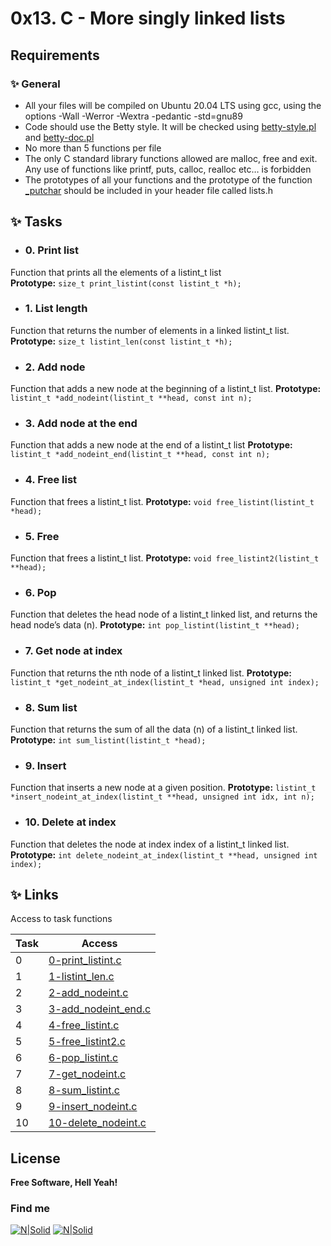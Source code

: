 # **0x13. C - More singly linked lists**
## **Requirements**
### ✨ General 
- All your files will be compiled on Ubuntu 20.04 LTS using gcc, using the options -Wall -Werror -Wextra -pedantic -std=gnu89
- Code should use the Betty style. It will be checked using [betty-style.pl] and [betty-doc.pl]
- No more than 5 functions per file
- The only C standard library functions allowed are malloc, free and exit. Any use of functions like printf, puts, calloc, realloc etc… is forbidden
- The prototypes of all your functions and the prototype of the function [_putchar] should be included in your header file called lists.h


## ✨ **Tasks**
- ### 0. Print list
Function that prints all the elements of a listint_t list <br>
**Prototype:** ```size_t print_listint(const listint_t *h);``` 
- ### 1. List length
Function that returns the number of elements in a linked listint_t list.
**Prototype:** ```size_t listint_len(const listint_t *h);``` 
- ### 2. Add node
Function that adds a new node at the beginning of a listint_t list.
**Prototype:** ```listint_t *add_nodeint(listint_t **head, const int n);``` 
- ### 3. Add node at the end
Function that adds a new node at the end of a listint_t list
**Prototype:** ```listint_t *add_nodeint_end(listint_t **head, const int n);``` 
- ### 4. Free list
Function that frees a listint_t list.
**Prototype:** ```void free_listint(listint_t *head);``` 
- ### 5. Free
Function that frees a listint_t list.
**Prototype:** ```void free_listint2(listint_t **head);``` 
- ### 6. Pop
Function that deletes the head node of a listint_t linked list, and returns the head node’s data (n).
**Prototype:** ```int pop_listint(listint_t **head);``` 
- ### 7. Get node at index
Function that returns the nth node of a listint_t linked list.
**Prototype:** ```listint_t *get_nodeint_at_index(listint_t *head, unsigned int index);``` 
- ### 8. Sum list
Function that returns the sum of all the data (n) of a listint_t linked list.
**Prototype:** ```int sum_listint(listint_t *head);``` 
- ### 9. Insert
Function that inserts a new node at a given position.
**Prototype:** ```listint_t *insert_nodeint_at_index(listint_t **head, unsigned int idx, int n);``` 
- ### 10. Delete at index
Function that deletes the node at index index of a listint_t linked list.
**Prototype:** ```int delete_nodeint_at_index(listint_t **head, unsigned int index);``` 

## ✨  Links

Access to task functions

| Task | Access|
| ------ | ------ |
| 0| [0-print_listint.c] |
| 1 | [1-listint_len.c] |
| 2 | [2-add_nodeint.c] |
| 3 | [3-add_nodeint_end.c] |
| 4 | [4-free_listint.c] |
| 5 | [5-free_listint2.c]|
| 6 | [6-pop_listint.c] |
| 7 | [7-get_nodeint.c] |
| 8 | [8-sum_listint.c]|
| 9 | [9-insert_nodeint.c] |
| 10 | [10-delete_nodeint.c]|
## License

**Free Software, Hell Yeah!**
### Find me
[![N|Solid](https://i.postimg.cc/FKh7hgp9/pngegg.png)](https://twitter.com/Lisethav55)
[![N|Solid](https://i.postimg.cc/qBNpwbw3/pngegg-3.png)](https://www.linkedin.com/in/liseth-arias/)


[//]: # (Here are the links)

   [0-print_listint.c]: <https://github.com/lisethav/holbertonschool-low_level_programming/blob/main/0x13-more_singly_linked_lists/0-print_listint.c>
   [1-listint_len.c]: <https://github.com/lisethav/holbertonschool-low_level_programming/blob/main/0x13-more_singly_linked_lists/1-listint_len.c>
   [2-add_nodeint.c]: <https://github.com/lisethav/holbertonschool-low_level_programming/blob/main/0x13-more_singly_linked_lists/2-add_nodeint.c>
   [3-add_nodeint_end.c]: <https://github.com/lisethav/holbertonschool-low_level_programming/blob/main/0x13-more_singly_linked_lists/3-add_nodeint_end.c>
   [4-free_listint.c]: <https://github.com/lisethav/holbertonschool-low_level_programming/blob/main/0x13-more_singly_linked_lists/4-free_listint.c>
   [5-free_listint2.c]: <https://github.com/lisethav/holbertonschool-low_level_programming/blob/main/0x13-more_singly_linked_lists/5-free_listint2.c>
   [6-pop_listint.c]: <https://github.com/lisethav/holbertonschool-low_level_programming/blob/main/0x13-more_singly_linked_lists/6-pop_listint.c>
   [7-get_nodeint.c]: <https://github.com/lisethav/holbertonschool-low_level_programming/blob/main/0x13-more_singly_linked_lists/7-get_nodeint.c>
   [8-sum_listint.c]: <https://github.com/lisethav/holbertonschool-low_level_programming/blob/main/0x13-more_singly_linked_lists/8-sum_listint.c>
   [9-insert_nodeint.c]: <https://github.com/lisethav/holbertonschool-low_level_programming/blob/main/0x13-more_singly_linked_lists/9-insert_nodeint.c>
   [10-delete_nodeint.c]: <https://github.com/lisethav/holbertonschool-low_level_programming/blob/main/0x13-more_singly_linked_lists/10-delete_nodeint.c>
   [betty-style.pl]: <https://github.com/holbertonschool/Betty/blob/master/betty-style.pl>
   [betty-doc.pl]: <https://github.com/holbertonschool/Betty/blob/master/betty-doc.pl>
   [_putchar]: <https://github.com/holbertonschool/_putchar.c/blob/master/_putchar.c>